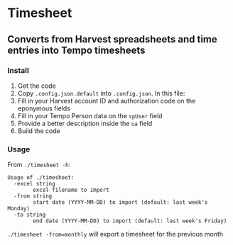# Timesheet

## Converts from Harvest spreadsheets and time entries into Tempo timesheets

### Install

1. Get the code
2. Copy `.config.json.default` into `.config.json`. In this file:
  1. Fill in your Harvest account ID and authorization code on the eponymous fields
  2. Fill in your Tempo Person data on the `spUser` field
  3. Provide a better description inside the `ua` field
3. Build the code

### Usage

From `./timesheet -h`:

```
Usage of ./timesheet:
  -excel string
    	excel filename to import
  -from string
    	start date (YYYY-MM-DD) to import (default: last week's Monday)
  -to string
    	end date (YYYY-MM-DD) to import (default: last week's Friday)
```

`./timesheet -from=monthly` will export a timesheet for the previous month
